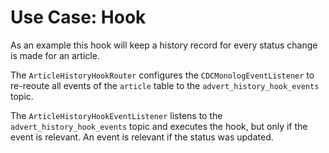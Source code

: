 # Use Case: Hook
As an example this hook will keep a history record for every status change is made for an article.

The `ArticleHistoryHookRouter` configures the `CDCMonologEventListener` to re-reoute all events of the `article` table
to the `advert_history_hook_events` topic.

The `ArticleHistoryHookEventListener` listens to the `advert_history_hook_events` topic and executes the hook, but only
if the event is relevant. An event is relevant if the status was updated.
